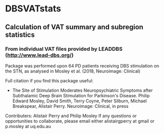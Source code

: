 # DBSVATstats
## Calculation of VAT summary and subregion statistics
### From individual VAT files provided by LEADDBS (http://www.lead-dbs.org/)

Package was performed upon 64 PD patients receiving DBS stimulation on the STN, as analysed in Mosley et al. (2018, Neuroimage: Clinical)

Full citation if you find this package useful: 
* The Site of Stimulation Moderates Neuropsychiatric Symptoms after Subthalamic Deep Brain Stimulation for Parkinson's Disease. Philip Edward Mosley, David Smith, Terry Coyne, Peter Silburn, Michael Breakspear, Alistair Perry. Neuroimage: Clinical, in press


Contributers: Alistair Perry and Philip Mosley
If any questions or opportunities to collaborate, please email either alistairgperry at gmail or p.mosley at uq.edu.au 
